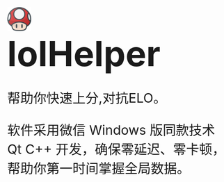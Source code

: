 <div style="display: inline-flex; align-items: center;">
  <img src="https://github.com/byralpha/lolHelper/blob/main/img/LoLHelper.png" width="55" height="55" style="vertical-align: top;"/>
</div>

<div>
  <span style="font-size: 80px; font-weight: bold;">lolHelper</span>
</div>

<p style="font-size: 30px;">帮助你快速上分,对抗ELO。</p>

<p style="font-size: 30px;">软件采用微信 Windows 版同款技术Qt C++ 开发，确保零延迟、零卡顿，帮助你第一时间掌握全局数据。</p>

